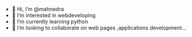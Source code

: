 - 👋 Hi, I’m @mahnedra
- 👀 I’m interested in webdeveloping
- 🌱 I’m currently learning python
- 💞️ I’m looking to collaborate on web pages ,applications development...

<!---
madrobmsd/madrobmsd is a ✨ special ✨ repository because its `README.md` (this file) appears on your GitHub profile.
You can click the Preview link to take a look at your changes.
--->
